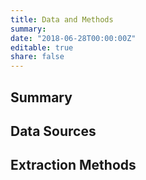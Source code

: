 ```yaml
---
title: Data and Methods
summary:
date: "2018-06-28T00:00:00Z"
editable: true
share: false
---
```

## Summary 

## Data Sources

## Extraction Methods

## 
